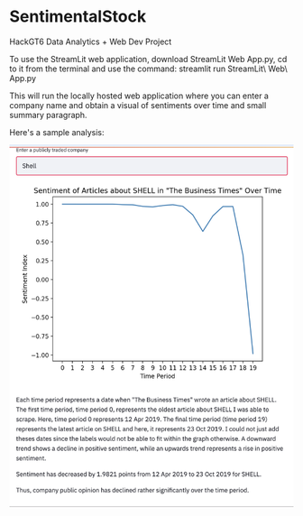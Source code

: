 # SentimentalStock
HackGT6 Data Analytics + Web Dev Project

To use the StreamLit web application, download StreamLit Web App.py, cd to it from the terminal and use the command:
                                     streamlit run StreamLit\ Web\ App.py

This will run the locally hosted web application where you can enter a company name and obtain a visual of sentiments over time and small summary paragraph. 

Here's a sample analysis:

![](Sample1.png)
